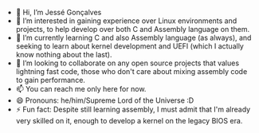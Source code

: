 - 👋 Hi, I’m Jessé Gonçalves
- 👀 I’m interested in gaining experience over Linux environments and projects, to help develop over both C and Assembly language on them.
- 🌱 I’m currently learning C and also Assembly language (as always), and seeking to learn about kernel development and UEFI (which I actually know nothing about the last).
- 💞️ I’m looking to collaborate on any open source projects that values lightning fast code, those who don't care about mixing assembly code to gain performance.
- 📫 You can reach me only here for now.
- 😄 Pronouns: he/him/Supreme Lord of the Universe :D
- ⚡ Fun fact: Despite still learning assembly, I must admit that I'm already very skilled on it, enough to develop a kernel on the legacy BIOS era.

<!---
Jesse-6/Jesse-6 is a ✨ special ✨ repository because its `README.md` (this file) appears on your GitHub profile.
You can click the Preview link to take a look at your changes.
--->
